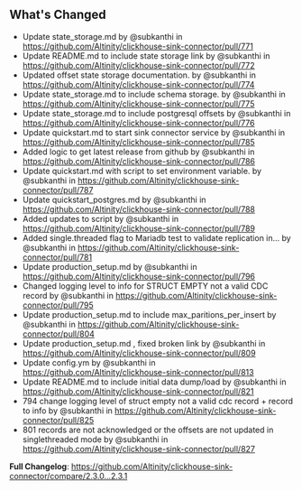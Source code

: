 ## What's Changed
* Update state_storage.md by @subkanthi in https://github.com/Altinity/clickhouse-sink-connector/pull/771
* Update README.md to include state storage link by @subkanthi in https://github.com/Altinity/clickhouse-sink-connector/pull/772
* Updated offset state storage documentation. by @subkanthi in https://github.com/Altinity/clickhouse-sink-connector/pull/774
* Update state_storage.md to include schema storage. by @subkanthi in https://github.com/Altinity/clickhouse-sink-connector/pull/775
* Update state_storage.md to include postgresql offsets by @subkanthi in https://github.com/Altinity/clickhouse-sink-connector/pull/776
* Update quickstart.md to start sink connector service by @subkanthi in https://github.com/Altinity/clickhouse-sink-connector/pull/785
* Added logic to get latest release from github by @subkanthi in https://github.com/Altinity/clickhouse-sink-connector/pull/786
* Update quickstart.md with script to set environment variable. by @subkanthi in https://github.com/Altinity/clickhouse-sink-connector/pull/787
* Update quickstart_postgres.md by @subkanthi in https://github.com/Altinity/clickhouse-sink-connector/pull/788
* Added updates to script by @subkanthi in https://github.com/Altinity/clickhouse-sink-connector/pull/789
* Added single.threaded flag to Mariadb test to validate replication in… by @subkanthi in https://github.com/Altinity/clickhouse-sink-connector/pull/781
* Update production_setup.md by @subkanthi in https://github.com/Altinity/clickhouse-sink-connector/pull/796
* Changed logging level to info for STRUCT EMPTY not a valid CDC record by @subkanthi in https://github.com/Altinity/clickhouse-sink-connector/pull/795
* Update production_setup.md to include max_paritions_per_insert by @subkanthi in https://github.com/Altinity/clickhouse-sink-connector/pull/804
* Update production_setup.md , fixed broken link by @subkanthi in https://github.com/Altinity/clickhouse-sink-connector/pull/809
* Update config.ym by @subkanthi in https://github.com/Altinity/clickhouse-sink-connector/pull/813
* Update README.md to include initial data dump/load by @subkanthi in https://github.com/Altinity/clickhouse-sink-connector/pull/821
* 794 change logging level of struct empty not a valid cdc record + record to info by @subkanthi in https://github.com/Altinity/clickhouse-sink-connector/pull/825
* 801 records are not acknowledged or the offsets are not updated in singlethreaded mode by @subkanthi in https://github.com/Altinity/clickhouse-sink-connector/pull/827


**Full Changelog**: https://github.com/Altinity/clickhouse-sink-connector/compare/2.3.0...2.3.1
